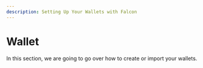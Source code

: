 ```yaml
---
description: Setting Up Your Wallets with Falcon
---
```


# Wallet

In this section, we are going to go over how to create or import your wallets.

